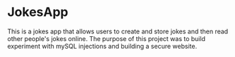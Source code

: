 # JokesApp
This is a jokes app that allows users to create and store jokes and then read other people's jokes online. The purpose of this project was to build experiment with mySQL injections and building a secure website.
